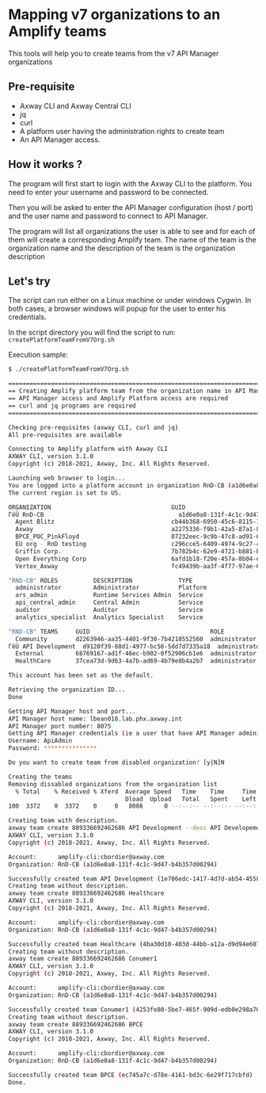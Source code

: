 # Mapping v7 organizations to an Amplify teams

This tools will help you to create teams from the v7 API Manager organizations

## Pre-requisite

* Axway CLI and Axway Central CLI
* jq
* curl
* A platform user having the administration rights to create team
* An API Manager access.

## How it works ?

The program will first start to login with the Axway CLI to the platform. You need to enter your username and password to be connected.

Then you will be asked to enter the API Manager configuration (host / port) and the user name and password to connect to API Manager.

The program will list all organizations the user is able to see and for each of them will create a corresponding Amplify team. The name of the team is the organization name and the description of the team is the organization description

## Let's try

The script can run either on a Linux machine or under windows Cygwin. In both cases, a browser windows will popup for the user to enter his credentials.

In the script directory you will find the script to run: `createPlatformTeamFromV7Org.sh`

Execution sample:

```bash
$ ./createPlatformTeamFromV7Org.sh

==============================================================================
== Creating Amplify platform team from the organization name in API Manager ==
== API Manager access and Amplify Platform access are required              ==
== curl and jq programs are required                                        ==
==============================================================================

Checking pre-requisites (axway CLI, curl and jq)
All pre-requisites are available

Connecting to Amplify platform with Axway CLI
AXWAY CLI, version 3.1.0
Copyright (c) 2018-2021, Axway, Inc. All Rights Reserved.

Launching web browser to login...
You are logged into a platform account in organization RnD-CB (a1d6e0a8-131f-4c1c-9d47-b4b357d00294) as cbordier@axway.com.
The current region is set to US.

ORGANIZATION                                  GUID                                  ORG ID
ΓêÜ RnD-CB                                      a1d6e0a8-131f-4c1c-9d47-b4b357d00294  889336692462686
  Agent Blitz                                 cb44b368-6950-45c6-8115-1bf8420ff86d  351659748418642
  Axway                                       a2275336-f9b1-42a5-87a1-8908abf209fb  100094705
  BPCE_POC_PinkFloyd                          07232eec-9c9b-47c8-ad91-6bd267ca1b63  658444849066458
  EU org - RnD testing                        c296cce5-6409-4974-9c27-47b4668f32e9  247719145165135
  Griffin Corp.                               7b782b4c-62e9-4721-b881-b6a5e4610a6f  613867752138776
  Open Everything Corp                        6afd1b18-f20e-457a-8b04-ec5ba5db4c1e  163827132163160
  Vertex_Axway                                fc49439b-aa3f-4f77-97ae-6debcb229d57  694315275401389

"RND-CB" ROLES          DESCRIPTION             TYPE
  administrator         Administrator           Platform
  ars_admin             Runtime Services Admin  Service
  api_central_admin     Central Admin           Service
  auditor               Auditor                 Service
  analytics_specialist  Analytics Specialist    Service

"RND-CB" TEAMS     GUID                                  ROLE
  Community        d2263946-aa35-4401-9f30-7b4218552560  administrator
ΓêÜ API Development  d9120f39-88d1-4977-bc56-5dd7d7335a18  administrator
  External         68769167-ad1f-46ec-b902-0f52906cb1e6  administrator
  HealthCare       37cea73d-9d63-4a7b-ad69-4b79e8b4a2b7  administrator

This account has been set as the default.

Retrieving the organization ID...
Done

Getting API Manager host and port...
API Manager host name: lbean018.lab.phx.axway.int
API Manager port number: 8075
Getting API Manager credentials (ie a user that have API Manager administrator rights)...
Username: ApiAdmin
Password: ***************

Do you want to create team from disabled organization? [y|N]N

Creating the teams
Removing dissabled organizations from the organization list
  % Total    % Received % Xferd  Average Speed   Time    Time     Time  Current
                                 Dload  Upload   Total   Spent    Left  Speed
100  3372    0  3372    0     0   8086      0 --:--:-- --:--:-- --:--:--  8086

Creating team with description.
axway team create 889336692462686 API Development --desc API Developement project
AXWAY CLI, version 3.1.0
Copyright (c) 2018-2021, Axway, Inc. All Rights Reserved.

Account:      amplify-cli:cbordier@axway.com
Organization: RnD-CB (a1d6e0a8-131f-4c1c-9d47-b4b357d00294)

Successfully created team API Development (1e706edc-1417-4d7d-ab54-455883e056a0)
Creating team without description.
axway team create 889336692462686 Healthcare
AXWAY CLI, version 3.1.0
Copyright (c) 2018-2021, Axway, Inc. All Rights Reserved.

Account:      amplify-cli:cbordier@axway.com
Organization: RnD-CB (a1d6e0a8-131f-4c1c-9d47-b4b357d00294)

Successfully created team Healthcare (4ba30d10-403d-44bb-a12a-d9d94e60776f)
Creating team without description.
axway team create 889336692462686 Conumer1
AXWAY CLI, version 3.1.0
Copyright (c) 2018-2021, Axway, Inc. All Rights Reserved.

Account:      amplify-cli:cbordier@axway.com
Organization: RnD-CB (a1d6e0a8-131f-4c1c-9d47-b4b357d00294)

Successfully created team Conumer1 (4253fe80-5be7-465f-909d-edb0e298a70e)
Creating team without description.
axway team create 889336692462686 BPCE
AXWAY CLI, version 3.1.0
Copyright (c) 2018-2021, Axway, Inc. All Rights Reserved.

Account:      amplify-cli:cbordier@axway.com
Organization: RnD-CB (a1d6e0a8-131f-4c1c-9d47-b4b357d00294)

Successfully created team BPCE (ec745a7c-d78e-4161-bd3c-6e29f717cbfd)
Done.

```
